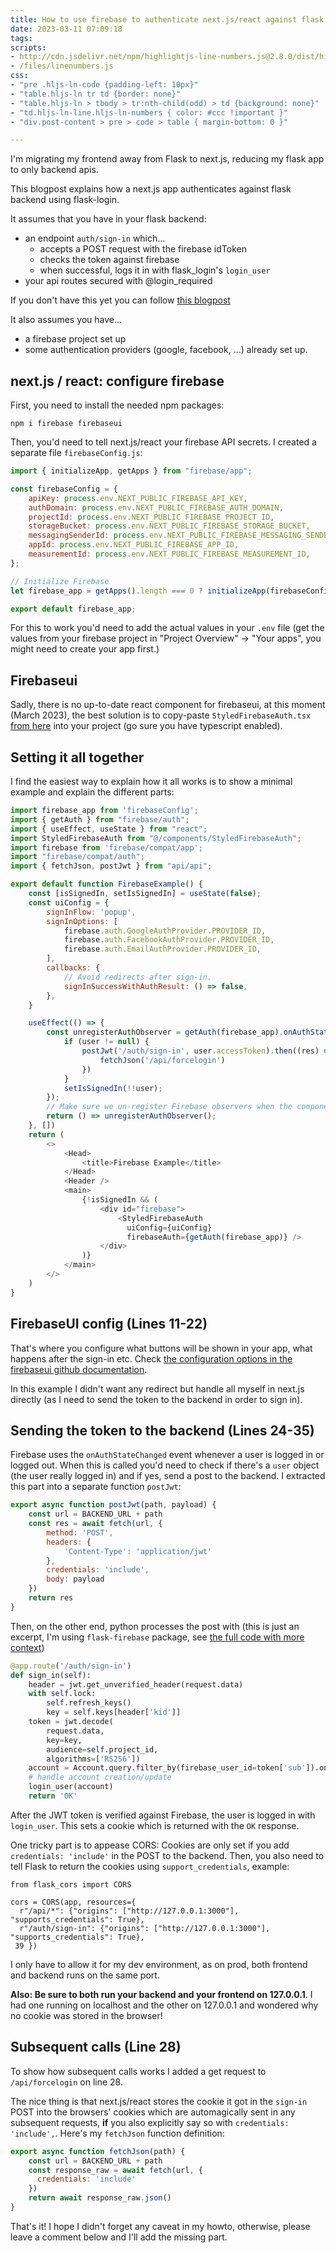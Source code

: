 ```yaml
---
title: How to use firebase to authenticate next.js/react against flask backend
date: 2023-03-11 07:09:18
tags:
scripts:
- http://cdn.jsdelivr.net/npm/highlightjs-line-numbers.js@2.8.0/dist/highlightjs-line-numbers.min.js
- /files/linenumbers.js
css:
- "pre .hljs-ln-code {padding-left: 10px}"
- "table.hljs-ln tr td {border: none}"
- "table.hljs-ln > tbody > tr:nth-child(odd) > td {background: none}"
- "td.hljs-ln-line.hljs-ln-numbers { color: #ccc !important }"
- "div.post-content > pre > code > table { margin-bottom: 0 }"

---
```


I'm migrating my frontend away from Flask to next.js, reducing my flask app to only backend apis.

This blogpost explains how a next.js app authenticates against flask backend using flask-login.

It assumes that you have in your flask backend:

- an endpoint `auth/sign-in` which…
	- accepts a POST request with the firebase idToken
	- checks the token against firebase
	- when successful, logs it in with flask_login's `login_user`
- your api routes secured with @login_required

<!-- more -->

If you don't have this yet you can follow [this blogpost](/2022/06/16/How-to-use-Firebase-Auth-in-Flask/)

It also assumes you have…

- a firebase project set up
- some authentication providers (google, facebook, …) already set up.

## next.js / react: configure firebase

First, you need to install the needed npm packages:

```
npm i firebase firebaseui
```

Then, you'd need to tell next.js/react your firebase API secrets. I created a separate file `firebaseConfig.js`:

```javascript
import { initializeApp, getApps } from "firebase/app";

const firebaseConfig = {
    apiKey: process.env.NEXT_PUBLIC_FIREBASE_API_KEY,
    authDomain: process.env.NEXT_PUBLIC_FIREBASE_AUTH_DOMAIN,
    projectId: process.env.NEXT_PUBLIC_FIREBASE_PROJECT_ID,
    storageBucket: process.env.NEXT_PUBLIC_FIREBASE_STORAGE_BUCKET,
    messagingSenderId: process.env.NEXT_PUBLIC_FIREBASE_MESSAGING_SENDER_ID,
    appId: process.env.NEXT_PUBLIC_FIREBASE_APP_ID,
    measurementId: process.env.NEXT_PUBLIC_FIREBASE_MEASUREMENT_ID,
};

// Initialize Firebase
let firebase_app = getApps().length === 0 ? initializeApp(firebaseConfig) : getApps()[0];

export default firebase_app;
```

For this to work you'd need to add the actual values in your `.env` file (get the values from your firebase project in "Project Overview" -> "Your apps", you might need to create your app first.)

## Firebaseui

Sadly, there is no up-to-date react component for firebaseui, at this moment (March 2023), the best solution is to copy-paste `StyledFirebaseAuth.tsx` [from here](https://github.com/firebase/firebaseui-web-react/pull/173#issuecomment-1215648239) into your project (go sure you have typescript enabled).

## Setting it all together

I find the easiest way to explain how it all works is to show a minimal example and explain the different parts:

```javascript
import firebase_app from 'firebaseConfig';
import { getAuth } from "firebase/auth";
import { useEffect, useState } from "react";
import StyledFirebaseAuth from "@/components/StyledFirebaseAuth";
import firebase from 'firebase/compat/app';
import "firebase/compat/auth";
import { fetchJson, postJwt } from "api/api";

export default function FirebaseExample() {
    const [isSignedIn, setIsSignedIn] = useState(false);
    const uiConfig = {
        signInFlow: 'popup',
        signInOptions: [
            firebase.auth.GoogleAuthProvider.PROVIDER_ID,
            firebase.auth.FacebookAuthProvider.PROVIDER_ID,
            firebase.auth.EmailAuthProvider.PROVIDER_ID,
        ],
        callbacks: {
            // Avoid redirects after sign-in.
            signInSuccessWithAuthResult: () => false,
        },
    }

    useEffect(() => {
        const unregisterAuthObserver = getAuth(firebase_app).onAuthStateChanged(user => {
            if (user != null) {
                postJwt('/auth/sign-in', user.accessToken).then((res) => {
                    fetchJson('/api/forcelogin')
                })
            }
            setIsSignedIn(!!user);
        });
        // Make sure we un-register Firebase observers when the component unmounts.
        return () => unregisterAuthObserver();
    }, [])
    return (
        <>
            <Head>
                <title>Firebase Example</title>
            </Head>
            <Header />
            <main>
                {!isSignedIn && (
	                <div id="firebase">
	                    <StyledFirebaseAuth
	                      uiConfig={uiConfig}
	                      firebaseAuth={getAuth(firebase_app)} />
	                </div>
                )}
            </main>
        </>
    )
}
```

## FirebaseUI config (Lines 11-22)

That's where you configure what buttons will be shown in your  app, what happens after the sign-in etc. Check [the configuration options in the firebaseui github documentation](https://github.com/firebase/firebaseui-web#configuration).

In this example I didn't want any redirect but handle all myself in next.js directly (as I need to send the token to the backend in order to sign in).

## Sending the token to the backend (Lines 24-35)

Firebase uses the `onAuthStateChanged` event whenever a user is logged in or logged out. When this is called you'd need to check if there's a `user` object (the user really logged in) and if yes, send a post to the backend. I extracted this part into a separate function `postJwt`:

```javascript
export async function postJwt(path, payload) {
    const url = BACKEND_URL + path
    const res = await fetch(url, {
        method: 'POST',
        headers: {
            'Content-Type': 'application/jwt'
        },
        credentials: 'include',
        body: payload
    })
    return res
}
```

Then, on the other end, python processes the post with (this is just an excerpt, I'm using `flask-firebase` package, see [the full code with more context](https://github.com/klokantech/flask-firebase/blob/master/flask_firebase/__init__.py))

```python
@app.route('/auth/sign-in')
def sign_in(self):
    header = jwt.get_unverified_header(request.data)
    with self.lock:
        self.refresh_keys()
        key = self.keys[header['kid']]
    token = jwt.decode(
        request.data,
        key=key,
        audience=self.project_id,
        algorithms=['RS256'])
    account = Account.query.filter_by(firebase_user_id=token['sub']).one_or_none()
    # handle account creation/update
    login_user(account)
    return 'OK'
```

After the JWT token is verified against Firebase, the user is logged in with `login_user`. This sets a cookie which is returned with the `OK` response.

One tricky part is to appease CORS: Cookies are only set if you add `credentials: 'include'` in the POST to the backend. Then, you also need to tell Flask to return the cookies using `support_credentials`, example:

```
from flask_cors import CORS

cors = CORS(app, resources={
  r"/api/*": {"origins": ["http://127.0.0.1:3000"], "supports_credentials": True},
  r"/auth/sign-in": {"origins": ["http://127.0.0.1:3000"], "supports_credentials": True},
 39 })
 ```
 
I only have to allow it for my dev environment, as on prod, both frontend and backend runs on the same port.

 
**Also: Be sure to both run your backend and your frontend on 127.0.0.1**. I had one running on localhost and the other on 127.0.0.1 and wondered why no cookie was stored in the browser!


## Subsequent calls (Line 28)

To show how subsequent calls works I added a get request to `/api/forcelogin` on line 28.

The nice thing is that next.js/react stores the cookie it got in the `sign-in` POST into the browsers' cookies which are automagically sent in any subsequent requests, **if** you also explicitly say so with `credentials: 'include',`. Here's my `fetchJson` function definition:

```javascript
export async function fetchJson(path) {
    const url = BACKEND_URL + path
    const response_raw = await fetch(url, {
      credentials: 'include'
    })
    return await response_raw.json()
}
```

That's it! I hope I didn't forget any caveat in my howto, otherwise, please leave a comment below and I'll add the missing part.
